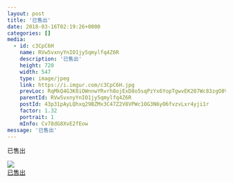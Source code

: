 ```yaml
---
layout: post
title: '已售出' 
date: 2018-03-16T02:19:26+0000 
categories: [] 
media:
  - id: c3CpC6H
    name: RVw5vxnyYnIO1jy5qmylfq4Z6R
    description: '已售出'   
    height: 720
    width: 547
    type: image/jpeg
    link: https://i.imgur.com/c3CpC6H.jpg
    prevLoc: RqMkQ4G3K8iOWnnwYRvrh8ojExD8o5sqPzYx6YopTgwvEK207Wc83zgO8V86IjyKoWPLkDTRyGXlvm9ZU7vJA9WEB1u1JQq0OywKHnoE0pBXgoiV3WMAzV2DTLlPNmQ12Ohnrm3Mp7JKCRWVkr03zrion6Q1nlvKTD4r2RXXEqfqzN4Oo33WFRympWRKYAfQJmYrPW5EtBylGzEY2yS19MWD33JBF5W1W564DPCE1OW9qjQGugM5NjJ5rAu4jjx57mN6
    parentId: RVw5vxnyYnIO1jy5qmylfq4Z6R
    postId: 43p31pAyLQhxq29BZMx3C47Z2V8VPWc1OG3N6yO6fvzvLxr4yji1r
    factor: 1.32
    portrait: 1
    mInfo: Cv78dG8XvE2fEow
message: '已售出'  
---
```


已售出


[//]: #media:  
<a href="https://i.imgur.com/c3CpC6H.jpg"><img class="postImage" src="https://i.imgur.com/c3CpC6Hh.jpg" />  
已售出  
 </a>   
